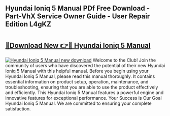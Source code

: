 ## Hyundai Ioniq 5 Manual PDf Free Download - Part-VhX Service Owner Guide - User Repair Edition L4gKZ

# <h2><a href="http://cf23870.oget.top/?id=Hyundai+Ioniq+5+Manual">🔗Download New 👉🔴 Hyundai Ioniq 5 Manual</a></h2>

[![Hyundai Ioniq 5 Manual new download](https://i.imgur.com/5g1atiW.png)](http://cf23870.oget.top/?id=Hyundai+Ioniq+5+Manual)
Welcome to the Club! Join the community of users who have discovered the potential of their new Hyundai Ioniq 5 Manual with this helpful manual. Before you begin using your Hyundai Ioniq 5 Manual, please read this manual thoroughly. It contains essential information on product setup, operation, maintenance, and troubleshooting, ensuring that you are able to use the product effectively and efficiently. This Hyundai Ioniq 5 Manual features a powerful engine and innovative features for exceptional performance. Your Success is Our Goal Hyundai Ioniq 5 Manual. We are committed to ensuring your complete satisfaction.
